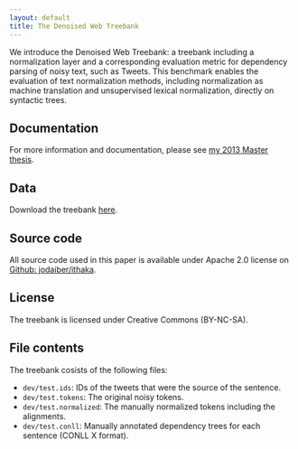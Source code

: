 ```yaml
---
layout: default
title: The Denoised Web Treebank
---
```


We introduce the Denoised Web Treebank: a treebank including a normalization layer and a corresponding evaluation metric for dependency parsing of noisy text, such as Tweets. This benchmark enables the evaluation of text normalization methods, including normalization as machine translation and unsupervised lexical normalization, directly on syntactic trees.

## Documentation

For more information and documentation, please see [my 2013 Master thesis](http://jodaiber.github.io/doc/msc_thesis.pdf).


## Data

Download the treebank [here](http://jodaiber.github.io/data/denoised_web_treebank.tar.gz).

## Source code

All source code used in this paper is available under Apache 2.0 license on [Github: jodaiber/ithaka](https://github.com/jodaiber/ithaka).

## License

The treebank is licensed under Creative Commons (BY-NC-SA).

## File contents

The treebank cosists of the following files:

- `dev/test.ids`: IDs of the tweets that were the source of the sentence.
- `dev/test.tokens`: The original noisy tokens.
- `dev/test.normalized`: The manually normalized tokens including the alignments.
- `dev/test.conll`: Manually annotated dependency trees for each sentence (CONLL X format).

